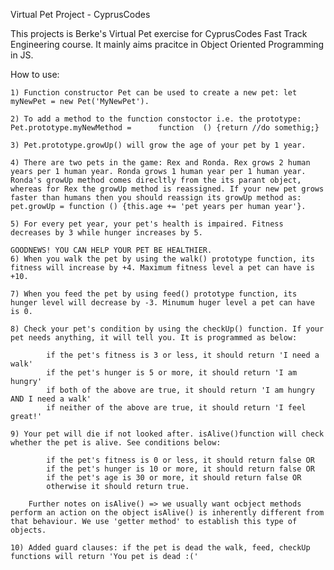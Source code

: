 Virtual Pet Project - CyprusCodes

This projects is Berke's Virtual Pet exercise for CyprusCodes Fast Track Engineering course. It mainly aims pracitce in Object Oriented Programming in JS.

How to use: 

    1) Function constructor Pet can be used to create a new pet: let myNewPet = new Pet('MyNewPet').

    2) To add a method to the function constoctor i.e. the prototype: Pet.prototype.myNewMethod =      function  () {return //do somethig;}

    3) Pet.prototype.growUp() will grow the age of your pet by 1 year. 

    4) There are two pets in the game: Rex and Ronda. Rex grows 2 human years per 1 human year. Ronda grows 1 human year per 1 human year. Ronda's growUp method comes direcltly from the its parant object, whereas for Rex the growUp method is reassigned. If your new pet grows faster than humans then you should reassign its growUp method as: pet.growUp = function () {this.age += 'pet years per human year'}.

    5) For every pet year, your pet's health is impaired. Fitness decreases by 3 while hunger increases by 5. 
    
    GOODNEWS! YOU CAN HELP YOUR PET BE HEALTHIER.
    6) When you walk the pet by using the walk() prototype function, its fitness will increase by +4. Maximum fitness level a pet can have is +10. 

    7) When you feed the pet by using feed() prototype function, its hunger level will decrease by -3. Minumum huger level a pet can have is 0. 

    8) Check your pet's condition by using the checkUp() function. If your pet needs anything, it will tell you. It is programmed as below: 

            if the pet's fitness is 3 or less, it should return 'I need a walk'
            if the pet's hunger is 5 or more, it should return 'I am hungry'
            if both of the above are true, it should return 'I am hungry AND I need a walk'
            if neither of the above are true, it should return 'I feel great!'

    9) Your pet will die if not looked after. isAlive()function will check whether the pet is alive. See conditions below:

            if the pet's fitness is 0 or less, it should return false OR 
            if the pet's hunger is 10 or more, it should return false OR
            if the pet's age is 30 or more, it should return false OR
            otherwise it should return true.

        Further notes on isAlive() => we usually want ocbject methods perform an action on the object isAlive() is inherently different from that behaviour. We use 'getter method' to establish this type of objects.

    10) Added guard clauses: if the pet is dead the walk, feed, checkUp functions will return 'You pet is dead :('
